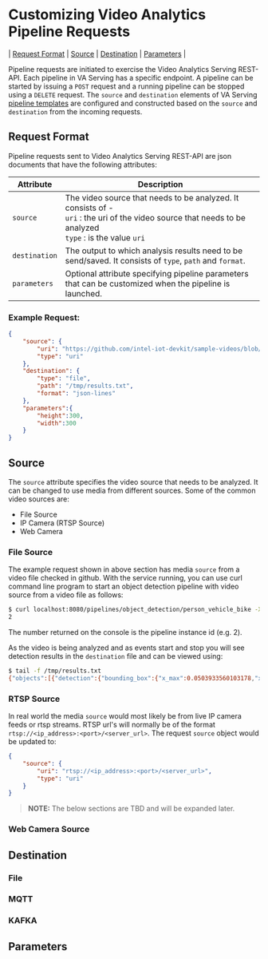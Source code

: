 # Customizing Video Analytics Pipeline Requests
| [Request Format](#request-format) | [Source](#source) | [Destination](#destination) | [Parameters](#parameters) |

Pipeline requests are initiated to exercise the Video Analytics Serving REST-API. Each pipeline in VA Serving has a specific endpoint. A pipeline can be started by issuing a `POST` request and a running pipeline can be stopped using a `DELETE` request. The `source` and `destination` elements of VA Serving [pipeline templates](./defining_pipelines.md#pipeline_templates) are configured and constructed based on the `source` and `destination` from the incoming requests.

## Request Format
Pipeline requests sent to Video Analytics Serving REST-API are json documents that have the following attributes:

|Attribute | Description |
|---------|-----|
|`source`|The video source that needs to be analyzed. It consists of - <br> 	`uri` : the uri of the video source that needs to be analyzed <br> 	`type` : is the value `uri` |
|`destination`|The output to which analysis results need to be send/saved. It consists of `type`, `path` and `format`. |
|`parameters`|Optional attribute specifying pipeline parameters that can be customized when the pipeline is launched.|

### Example Request:
```json
{
	"source": {
		"uri": "https://github.com/intel-iot-devkit/sample-videos/blob/master/person-bicycle-car-detection.mp4?raw=true",
		"type": "uri"
	},
	"destination": {
		"type": "file",
		"path": "/tmp/results.txt",
		"format": "json-lines"
	},
	"parameters":{
		"height":300,
		"width":300
	}
}
```

## Source

The `source` attribute specifies the video source that needs to be analyzed. It can be changed to use media from different sources.
Some of the common video sources are:
* File Source
* IP Camera (RTSP Source)
* Web Camera

### File Source
The example request shown in above section has media `source` from a video file checked in github. With the service running, you can use curl command line program to start an object detection pipeline with video source from a video file as follows:
```bash
$ curl localhost:8080/pipelines/object_detection/person_vehicle_bike -X POST -H 'Content-Type: application/json' -d '{ "source": { "uri": "https://github.com/intel-iot-devkit/sample-videos/blob/master/person-bicycle-car-detection.mp4?raw=true", "type": "uri" }, "destination": { "type": "file", "path": "/tmp/results.txt", "format":"json-lines"}}'
2
```
The number returned on the console is the pipeline instance id (e.g. 2).

As the video is being analyzed and as events start and stop you will see detection results in the `destination` file and can be viewed using:

```bash
$ tail -f /tmp/results.txt
{"objects":[{"detection":{"bounding_box":{"x_max":0.0503933560103178,"x_min":0.0,"y_max":0.34233352541923523,"y_min":0.14351698756217957},"confidence":0.6430817246437073,"label":"vehicle","label_id":2},"h":86,"roi_type":"vehicle","w":39,"x":0,"y":62}],"resolution":{"height":432,"width":768},"source":"https://github.com/intel-iot-devkit/sample-videos/blob/master/person-bicycle-car-detection.mp4?raw=true","timestamp":49250000000}
```

### RTSP Source
In real world the media `source` would most likely be from live IP camera feeds or rtsp streams. RTSP url's will normally be of the format `rtsp://<ip_address>:<port>/<server_url>`. The request `source` object would be updated to:
```json
{
	"source": {
		"uri": "rtsp://<ip_address>:<port>/<server_url>",
		"type": "uri"
	}
}
```


> **NOTE:** The below sections are TBD and will be expanded later.

###  Web Camera Source

## Destination

### File

### MQTT

### KAFKA

## Parameters
